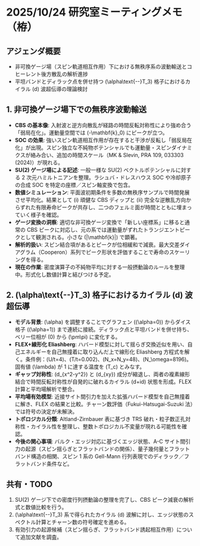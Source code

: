 # 2025/10/24 研究室ミーティングメモ（栫）

## アジェンダ概要

- 非可換ゲージ場（スピン軌道相互作用）下における無秩序系の波動輸送とコヒーレント後方散乱の解析進捗
- 平坦バンドとディラック点を併せ持つ \(\alpha\text{--}T_3\) 格子におけるカイラル \(d\) 波超伝導の理論検討

## 1. 非可換ゲージ場下での無秩序波動輸送

- **CBS の基本像**: 入射波と逆方向散乱が経路の時間反転対称性により強め合う「弱局在化」。運動量空間では \(-\mathbf{k}_0\) にピークが立つ。
- **SOC の効果**: 強いスピン軌道相互作用が存在すると干渉が反転し「弱反局在化」が出現。スピン独立な不純物ポテンシャルでも運動量・スピンダイナミクスが絡み合い、追加の時間スケール（MK & Slevin, PRA 109, 033303 (2024)）が現れる。
- **SU(2) ゲージ場による記述**: 一般一様な SU(2) ベクトルポテンシャルに対する 2 次元ハミルトニアンを整理。ラシュバ・ドレスハウス SOC や冷却原子の合成 SOC を特定の座標／スピン軸変換で包含。
- **数値シミュレーション**: 平面波初期条件を多数の無秩序サンプルで時間発展させ平均化。結果として (i) 頑健な CBS ディップと (ii) 完全な逆散乱方向からずれた有限寿命ピークが共存し、二つのフェルミ面が時間とともに埋まっていく様子を確認。
- **ゲージ変換の洞察**: 適切な非可換ゲージ変換で「新しい座標系」に移ると通常の CBS ピークに対応し、元の系では運動量がずれたトランジエントピークとして観測される。小さな \(|\mathbf{k}|\) で顕著。
- **解析的扱い**: スピン結合項があるとピークが位相緩和で減衰。最大交差ダイアグラム（Cooperon）系列でピーク形状を評価することで寿命のスケーリングを得る。
- **現在の作業**: 密度演算子の不純物平均に対する一般摂動論のルールを整理中。形式化し数値計算と結びつける予定。

## 2. \(\alpha\text{--}T_3\) 格子におけるカイラル \(d\) 波超伝導

- **モデル背景**: \(\alpha\) を調整することでグラフェン (\(\alpha=0\)) からダイス格子 (\(\alpha=1\)) まで連続に接続。ディラック点と平坦バンドを併せ持ち、ベリー位相が \(0\) から \(\pm\pi\) に変化する。
- **FLEX+線形化 Eliashberg**: ハバード模型に対して揺らぎ交換近似を用い、自己エネルギーを自己無撞着に取り込んだ上で線形化 Eliashberg 方程式を解く。条件例：\(U/t=4\)、\(T/t=0.002\)、\(N_x=N_y=48\)、\(N_\omega=8196\)。固有値 \(\lambda\) が 1 に達する温度を \(T_c\) とみなす。
- **ギャップ対称性**: \(d_{x^2-y^2}\) と \(d_{xy}\) 成分が縮退し、両者の複素線形結合で時間反転対称性が自発的に破れるカイラル \(d+id\) 状態を形成。FLEX 計算と平均場解析で整合。
- **平均場有効模型**: 近接サイト間引力を加えた拡張ハバード模型を自己無撞着に解き、FLEX の結果と比較。チャーン数評価（Fukui-Hatsugai-Suzuki 法）では符号の決定が未解決。
- **トポロジカル分類**: Altland-Zirnbauer 表に基づき TRS 破れ・粒子数正孔対称性・カイラル性を整理し、整数トポロジカル不変量が現れる可能性を確認。
- **今後の関心事項**: バルク・エッジ対応に基づくエッジ状態、A-C サイト間引力の起源（スピン揺らぎとフラットバンドの関係）、量子幾何量とフラットバンド構造の相関、スピン 1 系の Gell-Mann 行列表現でのディラック／フラットバンド条件など。

## 共有・TODO

1. SU(2) ゲージ下での密度行列摂動論の整理を完了し、CBS ピーク減衰の解析式と数値比較を行う。
2. \(\alpha\text{--}T_3\) 系で得られたカイラル \(d\) 波解に対し、エッジ状態のスペクトル計算とチャーン数の符号確定を進める。
3. 有効引力の起源候補（スピン揺らぎ、フラットバンド誘起相互作用）について追加文献を調査。
